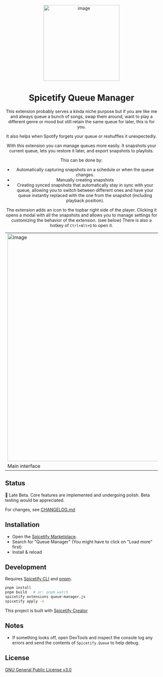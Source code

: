 <div align="center">

<img width="250" alt="image" src="https://github.com/user-attachments/assets/b9ef675b-3cd9-4bcd-a512-1555e274b501" />

<h1>Spicetify Queue Manager</h1>


This extension probably serves a kinda niche purpose but if you are like me and always queue a bunch of songs, swap them around, want to play a different genre or mood but still retain the same queue for later, this is for you.

It also helps when Spotify forgets your queue or reshuffles it unexpectedly.

With this extension you can manage queues more easily. It snapshots your current queue, lets you restore it later, and export snapshots to playlists.

This can be done by:

- Automatically capturing snapshots on a schedule or when the queue changes.
- Manually creating snapshots
- Creating synced snapshots that automatically stay in sync with your queue, allowing you to switch between different ones and have your queue instantly replaced with the one from the snapshot (including playback position).

The extension adds an icon to the topbar right side of the player. Clicking it opens a modal with all the snapshots and allows you to manage settings for customizing the behavior of the extension. (see below)
There is also a hotkey of `Ctrl+Alt+Q` to open it.

| | |
|---|---|
| <img height="750" alt="image" src="https://github.com/user-attachments/assets/f0802551-2acd-4bcd-8f8d-2bb33ef3e95a" /> | <img width="488" height="499" alt="image" src="https://github.com/user-attachments/assets/114a00cc-4571-41fc-9f62-3d8b139318d3" /> |
| Main interface | Settings |


</div>

## Status

🚧 Late Beta. Core features are implemented and undergoing polish. Beta testing would be appreciated.

For changes, see [CHANGELOG.md](https://github.com/D3SOX/spicetify-queue-manager/blob/master/CHANGELOG.md)

## Installation

- Open the [Spicetify Marketplace](https://github.com/spicetify/marketplace/wiki/Installation).
- Search for "Queue Manager" (You might have to click on "Load more" first)
- Install & reload

## Development

Requires [Spicetify CLI](https://spicetify.app) and [pnpm](https://pnpm.io).

```bash
pnpm install
pnpm build   # or: pnpm watch
spicetify extensions queue-manager.js
spicetify apply -n
```

This project is built with [Spicetify Creator](https://spicetify.app/docs/development/spicetify-creator)

## Notes

- If something looks off, open DevTools and inspect the console log any errors and send the contents of `Spicetify.Queue` to help debug.

## License

[GNU General Public License v3.0](./LICENSE)
